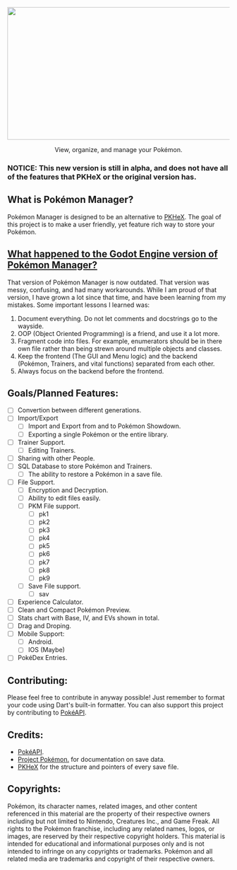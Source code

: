 <p align="center">
  <img src="https://github.com/DrRetro2033/Pokemon-Manager/assets/86109384/1940527b-ad54-46b6-a371-ed560df0df4f" width="600" height="300" border="0"/>
</p>
<p align="center"> View, organize, and manage your Pokémon. </p>

### NOTICE: This new version is still in alpha, and does not have all of the features that PKHeX or the original version has.
What is Pokémon Manager?
-
Pokémon Manager is designed to be an alternative to [PKHeX](https://github.com/kwsch/PKHeX). The goal of this project is to make a user friendly, yet feature rich way to store your Pokémon. 

[What happened to the Godot Engine version of Pokémon Manager?](https://github.com/DrRetro2033/Pokemon-Manager)
-
That version of Pokémon Manager is now outdated. That version was messy, confusing, and had many workarounds. While I am proud of that version, I have grown a lot since that time, and have been learning from my mistakes. Some important lessons I learned was:

1. Document everything. Do not let comments and docstrings go to the wayside.
2. OOP (Object Oriented Programming) is a friend, and use it a lot more.
3. Fragment code into files. For example, enumerators should be in there own file rather than being strewn around multiple objects and classes.
4. Keep the frontend (The GUI and Menu logic) and the backend (Pokémon, Trainers, and vital functions) separated from each other. 
5. Always focus on the backend before the frontend.
## Goals/Planned Features:
 - [ ] Convertion between different generations.
 - [ ] Import/Export
    - [ ] Import and Export from and to Pokémon Showdown.
    - [ ] Exporting a single Pokémon or the entire library.
 - [ ] Trainer Support.
   - [ ] Editing Trainers.
 - [ ] Sharing with other People.
 - [ ] SQL Database to store Pokémon and Trainers.
    - [ ] The ability to restore a Pokémon in a save file.
 - [ ] File Support.
    - [ ] Encryption and Decryption.
    - [ ] Ability to edit files easily.
    - [ ] PKM File support.
        - [ ] pk1
        - [ ] pk2
        - [ ] pk3
        - [ ] pk4
        - [ ] pk5
        - [ ] pk6
        - [ ] pk7
        - [ ] pk8
        - [ ] pk9
    - [ ] Save File support.
        - [ ] sav
 - [ ] Experience Calculator.
 - [ ] Clean and Compact Pokémon Preview.
 - [ ] Stats chart with Base, IV, and EVs shown in total.
 - [ ] Drag and Droping.
 - [ ] Mobile Support:
    - [ ] Android.
    - [ ] IOS (Maybe)
 - [ ] PokéDex Entries.

## Contributing:
Please feel free to contribute in anyway possible! Just remember to format your code using Dart's built-in formatter. You can also support this project by contributing to [PokéAPI](https://github.com/PokeAPI/pokeapi).

## Credits:
  - [PokéAPI](https://github.com/PokeAPI/pokeapi).
  - [Project Pokémon.](https://projectpokemon.org/) for documentation on save data.
  - [PKHeX](https://github.com/kwsch/PKHeX) for the structure and pointers of every save file.

## Copyrights:
Pokémon, its character names, related images, and other content referenced in this material are the property of their respective owners including but not limited to Nintendo, Creatures Inc., and Game Freak. All rights to the Pokémon franchise, including any related names, logos, or images, are reserved by their respective copyright holders. This material is intended for educational and informational purposes only and is not intended to infringe on any copyrights or trademarks. Pokémon and all related media are trademarks and copyright of their respective owners.
